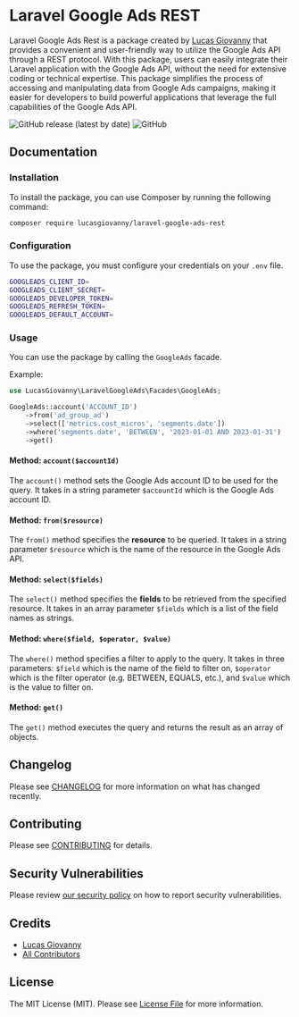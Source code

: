 # Laravel Google Ads REST

Laravel Google Ads Rest is a package created by [Lucas Giovanny](https://github.com/lucasgiovanny) that provides a convenient and user-friendly way to utilize the Google Ads API through a REST protocol. With this package, users can easily integrate their Laravel application with the Google Ads API, without the need for extensive coding or technical expertise. This package simplifies the process of accessing and manipulating data from Google Ads campaigns, making it easier for developers to build powerful applications that leverage the full capabilities of the Google Ads API.

![GitHub release (latest by date)](https://img.shields.io/github/v/release/lucasgiovanny/laravel-google-ads-rest?label=last%20version)
![GitHub](https://img.shields.io/github/license/lucasgiovanny/laravel-google-ads-rest)

## Documentation

### Installation

To install the package, you can use Composer by running the following command:

```bash
composer require lucasgiovanny/laravel-google-ads-rest
```

### Configuration

To use the package, you must configure your credentials on your `.env` file.

```bash
GOOGLEADS_CLIENT_ID=
GOOGLEADS_CLIENT_SECRET=
GOOGLEADS_DEVELOPER_TOKEN=
GOOGLEADS_REFRESH_TOKEN=
GOOGLEADS_DEFAULT_ACCOUNT=
```

### Usage

You can use the package by calling the `GoogleAds` facade.

Example:

```php
use LucasGiovanny\LaravelGoogleAds\Facades\GoogleAds;

GoogleAds::account('ACCOUNT_ID')
    ->from('ad_group_ad')
    ->select(['metrics.cost_micros', 'segments.date'])
    ->where('segments.date', 'BETWEEN', '2023-01-01 AND 2023-01-31')
    ->get()
```

#### Method: `account($accountId)`

The `account()` method sets the Google Ads account ID to be used for the query. It takes in a string parameter `$accountId` which is the Google Ads account ID.

#### Method: `from($resource)`

The `from()` method specifies the **resource** to be queried. It takes in a string parameter `$resource` which is the name of the resource in the Google Ads API.

#### Method: `select($fields)`

The `select()` method specifies the **fields** to be retrieved from the specified resource. It takes in an array parameter `$fields` which is a list of the field names as strings.

#### Method: `where($field, $operator, $value)`

The `where()` method specifies a filter to apply to the query. It takes in three parameters: `$field` which is the name of the field to filter on, `$operator` which is the filter operator (e.g. BETWEEN, EQUALS, etc.), and `$value` which is the value to filter on.

#### Method: `get()`

The `get()` method executes the query and returns the result as an array of objects.

## Changelog

Please see [CHANGELOG](CHANGELOG.md) for more information on what has changed recently.

## Contributing

Please see [CONTRIBUTING](.github/CONTRIBUTING.md) for details.

## Security Vulnerabilities

Please review [our security policy](../../security/policy) on how to report security vulnerabilities.

## Credits

-   [Lucas Giovanny](https://github.com/lucasgiovanny)
-   [All Contributors](../../contributors)

## License

The MIT License (MIT). Please see [License File](LICENSE.md) for more information.
